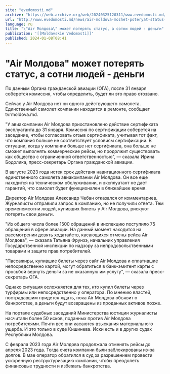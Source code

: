 ```yaml
---
site: "evedomosti.md"
archive: "https://web.archive.org/web/20240325120311/www.evedomosti.md/news/air-moldova-mozhet-poteryat-status-aviaoperatora-sotni-lyude"
url: "http://www.evedomosti.md/news/air-moldova-mozhet-poteryat-status-aviaoperatora-sotni-lyude"
language: ru
title: "\"Air Молдова\" может потерять статус, а сотни людей - деньги"
publication: '[[Moldavskie Vedomosti]]'
published: 2024-01-08T08:41
---
```


# "Air Молдова" может потерять статус, а сотни людей - деньги

По данным Органа гражданской авиации (ОГА), после 31 января соберется комиссия, чтобы определить, будет ли это право отозвано.

Сейчас у Air Молдова нет ни одного действующего самолета. Единственный самолет компании находится в ремонте, сообщает tvrmoldova.md.

"У авиакомпании Air Молдова приостановлено действие сертификата эксплуатанта до 31 января. Комиссия по сертификации соберется на заседание, чтобы согласовать отзыв сертификата, учитывая тот факт, что компания больше не соответствует условиям сертификации. В ситуации, когда у компании больше нет сертификата, она больше не сможет выполнять коммерческие рейсы, но продолжит существовать как общество с ограниченной ответственностью", — сказала Ирина Бодолика, пресс-секретарь Органа гражданской авиации.

В августе 2023 года истек срок действия навигационного сертификата единственного самолета авиакомпании Air Молдова. Он все еще находится на техническом обслуживании, и эксплуатант не дает гарантий, что самолет будет функционален в ближайшее время.

Директор Air Молдова Александр Чебан отказался от комментариев. Журналисты отправили запрос в компанию, но не получили ответа. Тем временемсотни людей, купивших билеты у Air Молдова, рискуют потерять свои деньги.

"Из общего числа более 1500 обращений в инспекцию поступило 75 обращений в сфере авиации. На данный момент находится на рассмотрении девять ходатайств, касающихся отмены рейса Air Молдова", — сказала Татьяна Фрунзэ, начальник управления Государственной инспекции по надзору за непродовольственными товарами и защите прав потребителей.

"Пассажиры, купившие билеты через сайт Air Молдова и оплатившие непосредственно картой, могут обратиться в банк-эмитент карты с просьбой вернуть деньги за не оказанную им услугу", — сказала пресс-секретарь ОГА.

Однако ситуация осложняется для тех, кто купил билеты через турфирмы или непосредственно у оператора. По мнению властей, пострадавшим придется ждать, пока Air Молдова объявит о банкротстве, а деньги будут возвращены из проданных активов позже.

На портале судебных заседаний Министерства юстиции журналисты насчитали более 50 исков, поданных против Air Молдова потребителями. Почти все они касаются взыскания материального ущерба. И это только в суде Кишинева. Иски есть и в других судах Республики Молдова.

С февраля 2023 года Air Молдова продолжала отменять рейсы до апреля 2023 года. Тогда счета компании были заблокированы из-за долгов. В мае оператор обратился в суд за разрешением провести ускоренную реструктуризацию компании, чтобы преодолеть финансовые трудности и избежать банкротства.